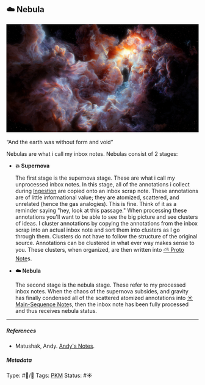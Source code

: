 ## ☁️ Nebula

![300](%E2%9A%99%EF%B8%8F%20Tools/%F0%9F%93%B8%20Images/967CE5B9-7A18-4BAF-B85F-888A129B8699.png)

“And the earth was without form and void”

Nebulas are what i call my inbox notes. Nebulas consist of 2 stages:

* **💥 Supernova**
  
  The first stage is the supernova stage. These are what i call my unprocessed inbox notes. In this stage, all of the annotations i collect during [Ingestion](Ingestion.md) are copied onto an inbox scrap note. These annotations are of little informational value; they are atomized, scattered, and unrelated (hence the gas analogies). This is fine. Think of it as a reminder saying "hey, look at this passage." When processing these annotations you'll want to be able to see the big picture and see clusters of ideas. I cluster annotations by copying the annotations from the inbox scrap into an actual inbox note and sort them into clusters as I go through them. Clusters do not have to follow the structure of the original source. Annotations can be clustered in what ever way makes sense to you. These clusters, when organized, are then written into [⛅️ Proto Note](Proto%20Note)s.

* **☁️ Nebula**
  
  The second stage is the nebula stage. These refer to my processed inbox notes. When the chaos of the supernova subsides, and gravity has finally condensed all of the scattered atomized annotations into [☀️ Main-Sequence Note](Main-Sequence%20Note)s, then the inbox note has been fully processed and thus receives nebula status.

---

##### References

* Matushak, Andy. [Andy's Notes](Andy's%20Notes.md).

##### Metadata

Type: #🔵/🔵 
Tags: [PKM](PKM.md) 
Status: #☀️ 
